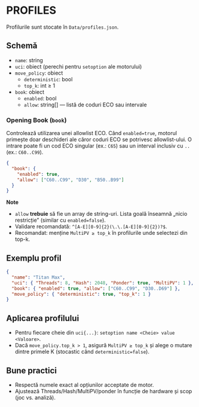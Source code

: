# PROFILES

Profilurile sunt stocate în `Data/profiles.json`.

## Schemă
- `name`: string
- `uci`: obiect (perechi pentru `setoption` ale motorului)
- `move_policy`: obiect
  - `deterministic`: bool
  - `top_k`: int ≥ 1
- `book`: obiect
  - `enabled`: bool
  - `allow`: string[] — listă de coduri ECO sau intervale

### Opening Book (`book`)
Controlează utilizarea unei allowlist ECO. Când `enabled=true`, motorul primește doar deschideri ale căror coduri ECO se potrivesc allowlist-ului. O intrare poate fi un cod ECO singular (ex.: `C65`) sau un interval inclusiv cu `..` (ex.: `C60..C99`).

```json
{
  "book": {
    "enabled": true,
    "allow": ["C60..C99", "D30", "B50..B99"]
  }
}
```

**Note**
- `allow` **trebuie** să fie un array de string-uri. Lista goală înseamnă „nicio restricție” (similar cu `enabled=false`).
- Validare recomandată: `^[A-E][0-9]{2}(\.\.[A-E][0-9]{2})?$`.
- Recomandat: menține `MultiPV ≥ top_k` în profilurile unde selectezi din top-k.

## Exemplu profil
```json
{
  "name": "Titan Max",
  "uci": { "Threads": 8, "Hash": 2048, "Ponder": true, "MultiPV": 1 },
  "book": { "enabled": true, "allow": ["C60..C99", "D30..D69"] },
  "move_policy": { "deterministic": true, "top_k": 1 }
}
```

## Aplicarea profilului
- Pentru fiecare cheie din `uci{...}`: `setoption name <Cheie> value <Valoare>`.
- Dacă `move_policy.top_k > 1`, asigură `MultiPV ≥ top_k` și alege o mutare dintre primele K (stocastic când `deterministic=false`).

## Bune practici
- Respectă numele exact al opțiunilor acceptate de motor.
- Ajustează Threads/Hash/MultiPV/ponder în funcție de hardware și scop (joc vs. analiză).
